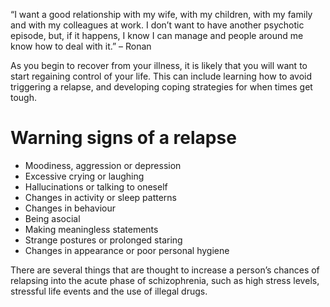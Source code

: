 “I want a good relationship with my wife, with my children, with my
family and with my colleagues at work. I don’t want to have another
psychotic episode, but, if it happens, I know I can manage and people
around me know how to deal with it.” – Ronan

As you begin to recover from your illness, it is likely that you will
want to start regaining control of your life. This can include
learning how to avoid triggering a relapse, and developing coping
strategies for when times get tough.

# Warning signs of a relapse

- Moodiness, aggression or depression
- Excessive crying or laughing
- Hallucinations or talking to oneself
- Changes in activity or sleep patterns
- Changes in behaviour
- Being asocial
- Making meaningless statements
- Strange postures or prolonged staring
- Changes in appearance or poor personal hygiene

There are several things that are thought to increase a person’s
chances of relapsing into the acute phase of schizophrenia, such as
high stress levels, stressful life events and the use of illegal
drugs.
